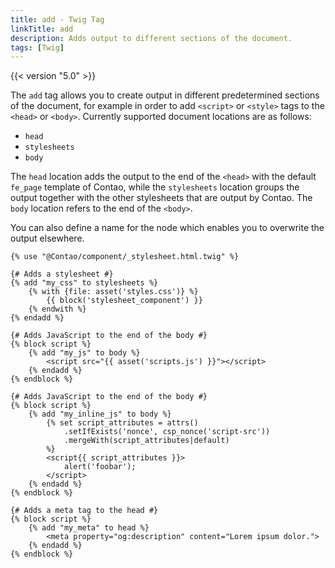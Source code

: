 ```yaml
---
title: add - Twig Tag
linkTitle: add
description: Adds output to different sections of the document.
tags: [Twig]
---
```


{{< version "5.0" >}}

The `add` tag allows you to create output in different predetermined sections of the document, for example in order to
add `<script>` or `<style>` tags to the `<head>` or `<body>`. Currently supported document locations are as follows: 

* `head`
* `stylesheets`
* `body`

The `head` location adds the output to the end of the `<head>` with the default `fe_page`
template of Contao, while the `stylesheets` location groups the output together with the other stylesheets that are
output by Contao. The `body` location refers to the end of the `<body>`.

You can also define a name for the node which enables you to overwrite the output elsewhere.

```twig
{% use "@Contao/component/_stylesheet.html.twig" %}

{# Adds a stylesheet #}
{% add "my_css" to stylesheets %}
    {% with {file: asset('styles.css')} %}
        {{ block('stylesheet_component') }}
    {% endwith %}
{% endadd %}

{# Adds JavaScript to the end of the body #}
{% block script %}
    {% add "my_js" to body %}
        <script src="{{ asset('scripts.js') }}"></script>
    {% endadd %}
{% endblock %}

{# Adds JavaScript to the end of the body #}
{% block script %}
    {% add "my_inline_js" to body %}
        {% set script_attributes = attrs()
            .setIfExists('nonce', csp_nonce('script-src'))
            .mergeWith(script_attributes|default)
        %}
        <script{{ script_attributes }}>
            alert('foobar');
        </script>
    {% endadd %}
{% endblock %}

{# Adds a meta tag to the head #}
{% block script %}
    {% add "my_meta" to head %}
        <meta property="og:description" content="Lorem ipsum dolor.">
    {% endadd %}
{% endblock %}
```

